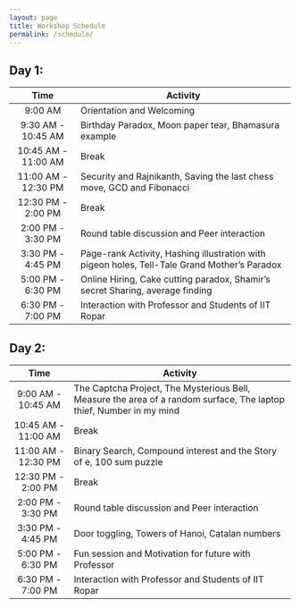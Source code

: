 ```yaml
---
layout: page
title: Workshop Schedule
permalink: /schedule/
---
```


## Day 1:

| Time              | Activity                                                                 |
|:-----------------:|--------------------------------------------------------------------------|
| 9:00 AM           | Orientation and Welcoming                                                |
| 9:30 AM - 10:45 AM| Birthday Paradox, Moon paper tear, Bhamasura example                      |
| 10:45 AM - 11:00 AM| Break                                                                   |
| 11:00 AM - 12:30 PM| Security and Rajnikanth, Saving the last chess move, GCD and Fibonacci  |
| 12:30 PM - 2:00 PM| Break                                                                    |
| 2:00 PM - 3:30 PM | Round table discussion and Peer interaction                              |
| 3:30 PM - 4:45 PM | Page-rank Activity, Hashing illustration with pigeon holes, Tell-Tale Grand Mother’s Paradox |
| 5:00 PM - 6:30 PM | Online Hiring, Cake cutting paradox, Shamir’s secret Sharing, average finding |
| 6:30 PM - 7:00 PM | Interaction with Professor and Students of IIT Ropar                     |

## Day 2:

| Time              | Activity                                                                 |
|:-----------------:|--------------------------------------------------------------------------|
| 9:00 AM - 10:45 AM| The Captcha Project, The Mysterious Bell, Measure the area of a random surface, The laptop thief, Number in my mind |
| 10:45 AM - 11:00 AM| Break                                                                   |
| 11:00 AM - 12:30 PM| Binary Search, Compound interest and the Story of e, 100 sum puzzle     |
| 12:30 PM - 2:00 PM | Break                                                                   |
| 2:00 PM - 3:30 PM | Round table discussion and Peer interaction                              |
| 3:30 PM - 4:45 PM | Door toggling, Towers of Hanoi, Catalan numbers                          |
| 5:00 PM - 6:30 PM | Fun session and Motivation for future with Professor                     |
| 6:30 PM - 7:00 PM | Interaction with Professor and Students of IIT Ropar                     |
